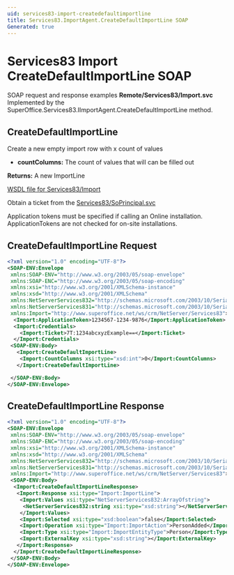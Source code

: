 ```yaml
---
uid: services83-import-createdefaultimportline
title: Services83.ImportAgent.CreateDefaultImportLine SOAP
Generated: true
---
```


# Services83 Import CreateDefaultImportLine SOAP

SOAP request and response examples **Remote/Services83/Import.svc**
Implemented by the <see cref="M:SuperOffice.Services83.IImportAgent.CreateDefaultImportLine">SuperOffice.Services83.IImportAgent.CreateDefaultImportLine</see> method.

## CreateDefaultImportLine

Create a new empty import row with x count of values

* **countColumns:** The count of values that will can be filled out

**Returns:** A new ImportLine


[WSDL file for Services83/Import](../Services83-Import.md)

Obtain a ticket from the [Services83/SoPrincipal.svc](../SoPrincipal/index.md)

Application tokens must be specified if calling an Online installation. ApplicationTokens are not checked for on-site installations.

## CreateDefaultImportLine Request

```xml
<?xml version="1.0" encoding="UTF-8"?>
<SOAP-ENV:Envelope
 xmlns:SOAP-ENV="http://www.w3.org/2003/05/soap-envelope"
 xmlns:SOAP-ENC="http://www.w3.org/2003/05/soap-encoding"
 xmlns:xsi="http://www.w3.org/2001/XMLSchema-instance"
 xmlns:xsd="http://www.w3.org/2001/XMLSchema"
 xmlns:NetServerServices832="http://schemas.microsoft.com/2003/10/Serialization/Arrays"
 xmlns:NetServerServices831="http://schemas.microsoft.com/2003/10/Serialization/"
 xmlns:Import="http://www.superoffice.net/ws/crm/NetServer/Services83">
  <Import:ApplicationToken>1234567-1234-9876</Import:ApplicationToken>
  <Import:Credentials>
    <Import:Ticket>7T:1234abcxyzExample==</Import:Ticket>
  </Import:Credentials>
 <SOAP-ENV:Body>
   <Import:CreateDefaultImportLine>
    <Import:CountColumns xsi:type="xsd:int">0</Import:CountColumns>
   </Import:CreateDefaultImportLine>

 </SOAP-ENV:Body>
</SOAP-ENV:Envelope>

```


## CreateDefaultImportLine Response

```xml
<?xml version="1.0" encoding="UTF-8"?>
<SOAP-ENV:Envelope
 xmlns:SOAP-ENV="http://www.w3.org/2003/05/soap-envelope"
 xmlns:SOAP-ENC="http://www.w3.org/2003/05/soap-encoding"
 xmlns:xsi="http://www.w3.org/2001/XMLSchema-instance"
 xmlns:xsd="http://www.w3.org/2001/XMLSchema"
 xmlns:NetServerServices832="http://schemas.microsoft.com/2003/10/Serialization/Arrays"
 xmlns:NetServerServices831="http://schemas.microsoft.com/2003/10/Serialization/"
 xmlns:Import="http://www.superoffice.net/ws/crm/NetServer/Services83">
 <SOAP-ENV:Body>
  <Import:CreateDefaultImportLineResponse>
   <Import:Response xsi:type="Import:ImportLine">
    <Import:Values xsi:type="NetServerServices832:ArrayOfstring">
     <NetServerServices832:string xsi:type="xsd:string"></NetServerServices832:string>
    </Import:Values>
    <Import:Selected xsi:type="xsd:boolean">false</Import:Selected>
    <Import:Operation xsi:type="Import:ImportAction">PersonAdded</Import:Operation>
    <Import:Type xsi:type="Import:ImportEntityType">Person</Import:Type>
    <Import:ExternalKey xsi:type="xsd:string"></Import:ExternalKey>
   </Import:Response>
  </Import:CreateDefaultImportLineResponse>
 </SOAP-ENV:Body>
</SOAP-ENV:Envelope>

```

